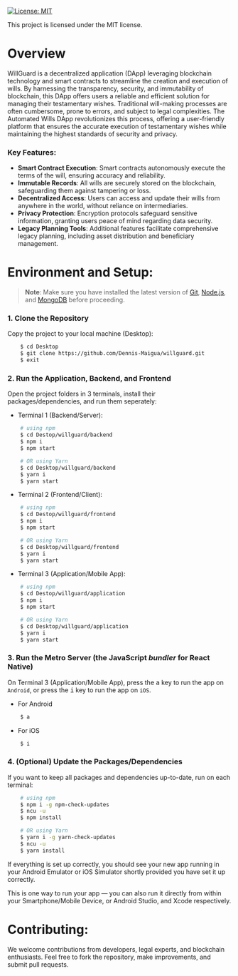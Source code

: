 [![License: MIT](https://img.shields.io/badge/License-MIT-yellow.svg)](https://opensource.org/licenses/MIT)

This project is licensed under the MIT license.

# Overview

WillGuard is a decentralized application (DApp) leveraging blockchain technology and smart contracts to streamline the creation and execution of wills.
By harnessing the transparency, security, and immutability of blockchain, this DApp offers users a reliable and efficient solution for managing their testamentary wishes. 
Traditional will-making processes are often cumbersome, prone to errors, and subject to legal complexities. 
The Automated Wills DApp revolutionizes this process, offering a user-friendly platform that ensures the accurate execution of testamentary wishes while maintaining the highest standards of security and privacy.

### Key Features:

- **Smart Contract Execution**: Smart contracts autonomously execute the terms of the will, ensuring accuracy and reliability.
- **Immutable Records**: All wills are securely stored on the blockchain, safeguarding them against tampering or loss.
- **Decentralized Access**: Users can access and update their wills from anywhere in the world, without reliance on intermediaries.
- **Privacy Protection**: Encryption protocols safeguard sensitive information, granting users peace of mind regarding data security.
- **Legacy Planning Tools**: Additional features facilitate comprehensive legacy planning, including asset distribution and beneficiary management.

# Environment and Setup:

>**Note**: Make sure you have installed the latest version of [Git](https://git-scm.com/downloads), [Node.js](https://nodejs.org/en/download/package-manager), and [MongoDB](https://www.mongodb.com/try/download/community) before proceeding.

### 1. Clone the Repository

Copy the project to your local machine (Desktop):

```bash
    $ cd Desktop
    $ git clone https://github.com/Dennis-Maigua/willguard.git
    $ exit
```

### 2. Run the Application, Backend, and Frontend

Open the project folders in 3 terminals, install their packages/dependencies, and run them seperately:

- Terminal 1 (Backend/Server):

```bash
    # using npm
    $ cd Destop/willguard/backend
    $ npm i
    $ npm start

    # OR using Yarn
    $ cd Desktop/willguard/backend
    $ yarn i
    $ yarn start
```

- Terminal 2 (Frontend/Client):

```bash
    # using npm
    $ cd Destop/willguard/frontend
    $ npm i
    $ npm start

    # OR using Yarn
    $ cd Desktop/willguard/frontend
    $ yarn i
    $ yarn start
```

- Terminal 3 (Application/Mobile App):

```bash
    # using npm
    $ cd Destop/willguard/application
    $ npm i
    $ npm start

    # OR using Yarn
    $ cd Desktop/willguard/application
    $ yarn i
    $ yarn start
```

### 3. Run the Metro Server (the JavaScript _bundler_ for React Native)

On Terminal 3 (Application/Mobile App), press the <kbd>a</kbd> key to run the app on `Android`, or press the <kbd>i</kbd> key to run the app on `iOS`.

- For Android

```bash
    $ a
```

- For iOS

```bash
    $ i
```

### 4. (Optional) Update the Packages/Dependencies

If you want to keep all packages and dependencies up-to-date, run on each terminal:

```bash
    # using npm
    $ npm i -g npm-check-updates
    $ ncu -u
    $ npm install

    # OR using Yarn
    $ yarn i -g yarn-check-updates
    $ ncu -u
    $ yarn install
```

If everything is set up correctly, you should see your new app running in your Android Emulator or iOS Simulator shortly provided you have set it up correctly.

This is one way to run your app — you can also run it directly from within your Smartphone/Mobile Device, or Android Studio, and Xcode respectively.
   
# Contributing:
We welcome contributions from developers, legal experts, and blockchain enthusiasts. Feel free to fork the repository, make improvements, and submit pull requests.
